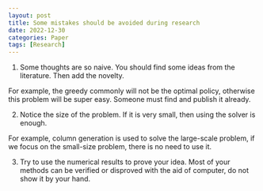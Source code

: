 ```yaml
---
layout: post
title: Some mistakes should be avoided during research
date: 2022-12-30
categories: Paper
tags: [Research]
---
```


1. Some thoughts are so naive. You should find some ideas from the literature. Then add the novelty.

For example, the greedy commonly will not be the optimal policy, otherwise this problem will be super easy. Someone must find and publish it already.

2. Notice the size of the problem. If it is very small, then using the solver is enough.

For example, column generation is used to solve the large-scale problem, if we focus on the small-size problem, there is no need to use it.

3. Try to use the numerical results to prove your idea. Most of your methods can be verified or disproved with the aid of computer, do not show it by your hand.